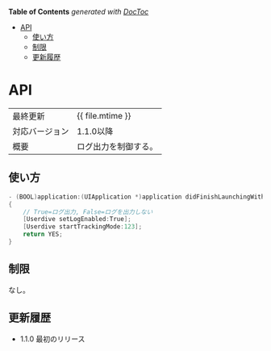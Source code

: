 <!-- START doctoc generated TOC please keep comment here to allow auto update -->
<!-- DON'T EDIT THIS SECTION, INSTEAD RE-RUN doctoc TO UPDATE -->
**Table of Contents**  *generated with [DocToc](https://github.com/thlorenz/doctoc)*

- [API](#api)
  - [使い方](#%E4%BD%BF%E3%81%84%E6%96%B9)
  - [制限](#%E5%88%B6%E9%99%90)
  - [更新履歴](#%E6%9B%B4%E6%96%B0%E5%B1%A5%E6%AD%B4)

<!-- END doctoc generated TOC please keep comment here to allow auto update -->

# API

|                |            |
|:---------------|:-----------|
| 最終更新       | {{ file.mtime }} |
| 対応バージョン | 1.1.0以降      |
| 概要           | ログ出力を制御する。 |

## 使い方

```objectivec
- (BOOL)application:(UIApplication *)application didFinishLaunchingWithOptions:(NSDictionary *)launchOptions
{
    // True=ログ出力, False=ログを出力しない
    [Userdive setLogEnabled:True];
    [Userdive startTrackingMode:123];
    return YES;
}
```

## 制限

なし。

## 更新履歴

- 1.1.0 最初のリリース
